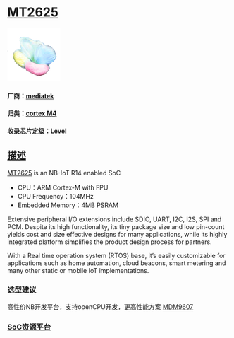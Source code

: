 ﻿# [MT2625](https://github.com/sochub/MT2625)
[![sites](SoC/SoC.png)](http://www.qitas.cn) 
#### 厂商：[mediatek](https://github.com/sochub/mediatek)
#### 归类：[cortex M4](https://github.com/sochub/CM4)
#### 收录芯片定级：[Level](https://github.com/sochub/Level)
## [描述](https://github.com/sochub/MT2625/wiki) 

[MT2625](https://www.mediatek.com/products/nbIot/mt2625) is an NB-IoT R14 enabled SoC 

- CPU：ARM Cortex-M with FPU
- CPU Frequency：104MHz
- Embedded Memory：4MB PSRAM

Extensive peripheral I/O extensions include SDIO, UART, I2C, I2S, SPI and PCM. Despite its high functionality, its tiny package size and low pin-count yields cost and size effective designs for many applications, while its highly integrated platform simplifies the product design process for partners.

With a Real time operation system (RTOS) base, it’s easily customizable for applications such as home automation, cloud beacons, smart metering and many other static or mobile IoT implementations.



### [选型建议](https://github.com/sochub)

高性价NB开发平台，支持openCPU开发，更高性能方案 [MDM9607](https://github.com/sochub/MDM9607) 

###  [SoC资源平台](http://www.qitas.cn)   
